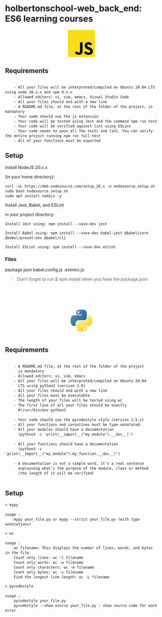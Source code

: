 # holbertonschool-web_back_end: ES6 learning courses

<p align="center">
<img src="https://github.com/Bomays/holbertonschool-higher_level_programming/blob/05a7c29e538d625d9eca9b52975f54addee77a70/holbertonschool-web_front_end/images/JS.png" alt="JS" width="90"/>


## Requirements

```

    - All your files will be interpreted/compiled on Ubuntu 20.04 LTS using node 20.x.x and npm 9.x.x
    - Allowed editors: vi, vim, emacs, Visual Studio Code
    - All your files should end with a new line
    - A README.md file, at the root of the folder of the project, is mandatory
    - Your code should use the js extension
    - Your code will be tested using Jest and the command npm run test
    - Your code will be verified against lint using ESLint
    - Your code needs to pass all the tests and lint. You can verify the entire project running npm run full-test
    - All of your functions must be exported

```


## Setup
Install NodeJS 20.x.x

(in your home directory): 

```
curl -sL https://deb.nodesource.com/setup_20.x -o nodesource_setup.sh
sudo bash nodesource_setup.sh
sudo apt install nodejs -y
```

Install Jest, Babel, and ESLint

in your project directory: 

```
Install Jest using: npm install --save-dev jest
```
```
Install Babel using: npm install --save-dev babel-jest @babel/core @babel/preset-env @babel/cli
```
```
Install ESLint using: npm install --save-dev eslint
```

### Files

package.json
babel.config.js
.eslintrc.js

> Don’t forget to run $ npm install when you have the package.json
<pre>




</pre>

<p align="center">
<img src="https://github.com/Bomays/holbertonschool-higher_level_programming/blob/9441bc9f0855463ba8b62e4f2bc7e68090566757/images/python-logo-only.png" alt="Python" width="72"/>
</p>


## Requirements

```

    - A README.md file, at the root of the folder of the project
      is mandatory
    - Allowed editors: vi, vim, emacs
    - All your files will be interpreted/compiled on Ubuntu 20.04
      LTS using python3 (version 3.9)
    - All your files should end with a new line
    - All your files must be executable
    - The length of your files will be tested using wc
    - The first line of all your files should be exactly
      #!/usr/bin/env python3

    - Your code should use the pycodestyle style (version 2.5.x)
    - All your functions and coroutines must be type-annotated.
    - All your modules should have a documentation
      (python3 -c 'print(__import__("my_module").__doc__)')

    - All your functions should have a documentation
      (python3 -c 'print(__import__("my_module").my_function.__doc__)')

    - A documentation is not a simple word, it’s a real sentence
      explaining what’s the purpose of the module, class or method
      (the length of it will be verified)


```

## Setup 

```
> mypy

usage : 
    mypy your_file.py or mypy --strict your_file.py (with type annotations)

```

```
> wc

usage :
    wc filename: This displays the number of lines, words, and bytes in the file.
    Count only lines: wc -l filename
    Count only words: wc -w filename
    Count only characters: wc -m filename
    Count only bytes: wc -c filename
    Find the longest line length: wc -L filename

```

```
> pycodestyle

usage :
    pycodestyle your_file.py
    pycodestyle --show-source your_file.py : show source code for each error

```